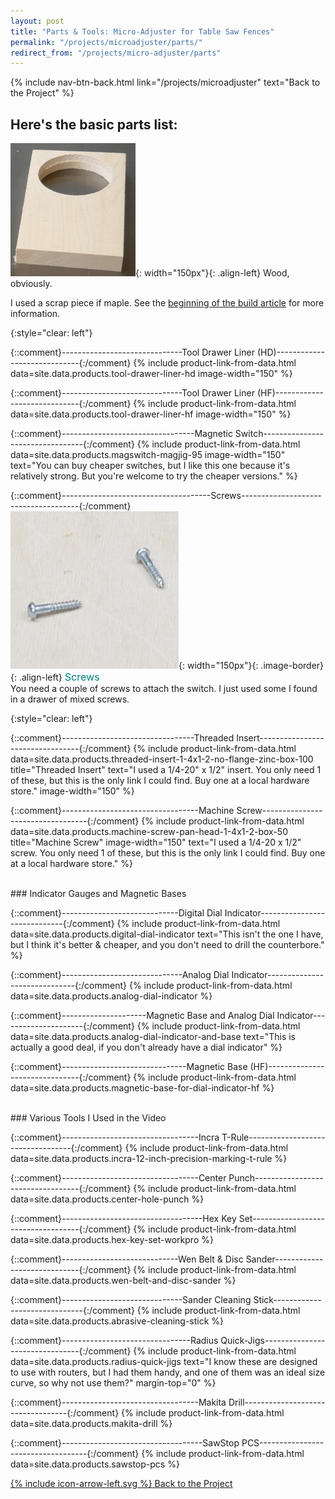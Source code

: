 ```yaml
---
layout: post
title: "Parts & Tools: Micro-Adjuster for Table Saw Fences"
permalink: "/projects/microadjuster/parts/"
redirect_from: "/projects/micro-adjuster/parts"
---
```

{% include nav-btn-back.html link="/projects/microadjuster" text="Back to the Project" %}

## Here's the basic parts list:

![](/projects/microadjuster/parts/2019-07-09.1.01.jpg){: width="150px"}{: .align-left}
Wood, obviously.

I used a scrap piece if maple. See the [beginning of the build article](/projects/microadjuster/build/) for more information.

{:style="clear: left"}

{::comment}------------------------------Tool Drawer Liner (HD)-----------------------------{:/comment}
{% include product-link-from-data.html data=site.data.products.tool-drawer-liner-hd
  image-width="150"
%}

{::comment}------------------------------Tool Drawer Liner (HF)-----------------------------{:/comment}
{% include product-link-from-data.html data=site.data.products.tool-drawer-liner-hf
  image-width="150"
%}


{::comment}---------------------------------Magnetic Switch---------------------------------{:/comment}
{% include product-link-from-data.html data=site.data.products.magswitch-magjig-95
  image-width="150"
  text="You can buy cheaper switches, but I like this one because it's relatively strong. But you're welcome to try the cheaper versions."
%}

{::comment}-------------------------------------Screws-------------------------------------{:/comment}
<br/>
![](/projects/microadjuster/parts/2019-07-09.1.02.jpg){: width="150px"}{: .image-border}{: .align-left}
<span style="display: inline-block; font-size: 115%; color: teal">Screws</span>
<br/>
You need a couple of screws to attach the switch. I just used some I found in a drawer of mixed screws.

{:style="clear: left"}


{::comment}---------------------------------Threaded Insert---------------------------------{:/comment}
{% include product-link-from-data.html data=site.data.products.threaded-insert-1-4x1-2-no-flange-zinc-box-100
  title="Threaded Insert"
  text="I used a 1/4-20&quot; x 1/2&quot; insert. You only need 1 of these, but this is the only link I could find. Buy one at a local hardware store."
  image-width="150"
%}


{::comment}----------------------------------Machine Screw----------------------------------{:/comment}
{% include product-link-from-data.html data=site.data.products.machine-screw-pan-head-1-4x1-2-box-50
  title="Machine Screw"
  image-width="150"
  text="I used a 1/4-20 x 1/2&quot; screw. You only need 1 of these, but this is the only link I could find. Buy one at a local hardware store."
%}

<br/>
### Indicator Gauges and Magnetic Bases

{::comment}-----------------------------Digital Dial Indicator-----------------------------{:/comment}
{% include product-link-from-data.html data=site.data.products.digital-dial-indicator
  text="This isn't the one I have, but I think it's better & cheaper, and you don't need to drill the counterbore."
%}


{::comment}------------------------------Analog Dial Indicator------------------------------{:/comment}
{% include product-link-from-data.html data=site.data.products.analog-dial-indicator %}


{::comment}---------------------Magnetic Base and Analog Dial Indicator---------------------{:/comment}
{% include product-link-from-data.html data=site.data.products.analog-dial-indicator-and-base
  text="This is actually a good deal, if you don't already have a dial indicator"
%}


{::comment}-------------------------------Magnetic Base (HF)-------------------------------{:/comment}
{% include product-link-from-data.html data=site.data.products.magnetic-base-for-dial-indicator-hf %}

<br/>
### Various Tools I Used in the Video

{::comment}----------------------------------Incra T-Rule----------------------------------{:/comment}
{% include product-link-from-data.html data=site.data.products.incra-12-inch-precision-marking-t-rule %}

{::comment}----------------------------------Center Punch----------------------------------{:/comment}
{% include product-link-from-data.html data=site.data.products.center-hole-punch %}

{::comment}-----------------------------------Hex Key Set-----------------------------------{:/comment}
{% include product-link-from-data.html data=site.data.products.hex-key-set-workpro %}

{::comment}-----------------------------Wen Belt & Disc Sander-----------------------------{:/comment}
{% include product-link-from-data.html data=site.data.products.wen-belt-and-disc-sander %}

{::comment}------------------------------Sander Cleaning Stick------------------------------{:/comment}
{% include product-link-from-data.html data=site.data.products.abrasive-cleaning-stick %}

{::comment}--------------------------------Radius Quick-Jigs--------------------------------{:/comment}
{% include product-link-from-data.html data=site.data.products.radius-quick-jigs
  text="I know these are designed to use with routers, but I had them handy, and one of them was an ideal size curve, so why not use them?"
  margin-top="0"
%}

{::comment}----------------------------------Makita Drill----------------------------------{:/comment}
{% include product-link-from-data.html data=site.data.products.makita-drill %}

{::comment}-----------------------------------SawStop PCS-----------------------------------{:/comment}
{% include product-link-from-data.html data=site.data.products.sawstop-pcs %}

<p></p>

<a href="/projects/microadjuster" class="btn no-bold"><span class="icon icon-left">{% include icon-arrow-left.svg %}</span> Back to the Project</a>
